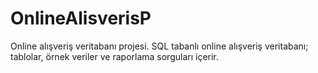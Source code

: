 # OnlineAlisverisP
Online alışveriş veritabanı projesi. SQL tabanlı online alışveriş veritabanı; tablolar, örnek veriler ve raporlama sorguları içerir.
